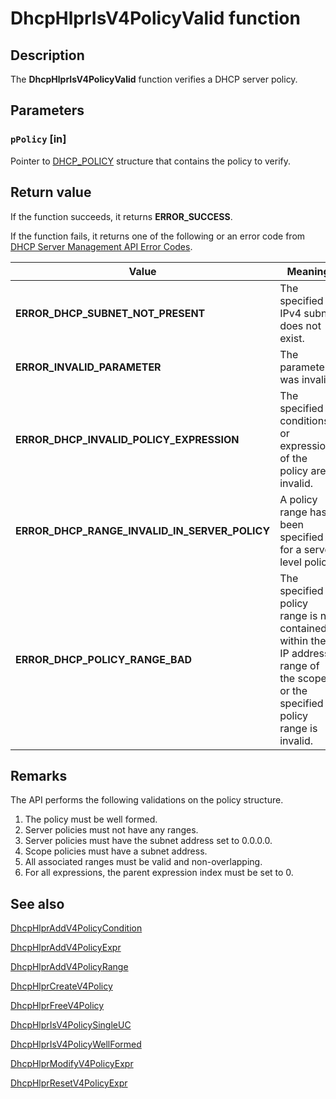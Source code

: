 # DhcpHlprIsV4PolicyValid function

## Description

The **DhcpHlprIsV4PolicyValid** function verifies a DHCP server policy.

## Parameters

### `pPolicy` [in]

Pointer to [DHCP_POLICY](https://learn.microsoft.com/windows/desktop/api/dhcpsapi/ns-dhcpsapi-dhcp_policy) structure that contains the policy to verify.

## Return value

If the function succeeds, it returns **ERROR_SUCCESS**.

If the function fails, it returns one of the following or an error code from [DHCP Server Management API Error Codes](https://learn.microsoft.com/previous-versions/windows/desktop/dhcp/dhcp-server-management-api-error-codes).

| Value | Meaning |
| --- | --- |
| **ERROR_DHCP_SUBNET_NOT_PRESENT** | The specified IPv4 subnet does not exist. |
| **ERROR_INVALID_PARAMETER** | The parameter was invalid. |
| **ERROR_DHCP_INVALID_POLICY_EXPRESSION** | The specified conditions or expressions of the policy are invalid. |
| **ERROR_DHCP_RANGE_INVALID_IN_SERVER_POLICY** | A policy range has been specified for a server level policy. |
| **ERROR_DHCP_POLICY_RANGE_BAD** | The specified policy range is not contained within the IP address range of the scope or the specified policy range is invalid. |

## Remarks

The API performs the following validations on the policy structure.

1. The policy must be well formed.
2. Server policies must not have any ranges.
3. Server policies must have the subnet address set to 0.0.0.0.
4. Scope policies must have a subnet address.
5. All associated ranges must be valid and non-overlapping.
6. For all expressions, the parent expression index must be set to 0.

## See also

[DhcpHlprAddV4PolicyCondition](https://learn.microsoft.com/previous-versions/windows/desktop/api/dhcpsapi/nf-dhcpsapi-dhcphlpraddv4policycondition)

[DhcpHlprAddV4PolicyExpr](https://learn.microsoft.com/previous-versions/windows/desktop/api/dhcpsapi/nf-dhcpsapi-dhcphlpraddv4policyexpr)

[DhcpHlprAddV4PolicyRange](https://learn.microsoft.com/previous-versions/windows/desktop/api/dhcpsapi/nf-dhcpsapi-dhcphlpraddv4policyrange)

[DhcpHlprCreateV4Policy](https://learn.microsoft.com/previous-versions/windows/desktop/api/dhcpsapi/nf-dhcpsapi-dhcphlprcreatev4policy)

[DhcpHlprFreeV4Policy](https://learn.microsoft.com/previous-versions/windows/desktop/api/dhcpsapi/nf-dhcpsapi-dhcphlprfreev4policy)

[DhcpHlprIsV4PolicySingleUC](https://learn.microsoft.com/previous-versions/windows/desktop/api/dhcpsapi/nf-dhcpsapi-dhcphlprisv4policysingleuc)

[DhcpHlprIsV4PolicyWellFormed](https://learn.microsoft.com/previous-versions/windows/desktop/api/dhcpsapi/nf-dhcpsapi-dhcphlprisv4policywellformed)

[DhcpHlprModifyV4PolicyExpr](https://learn.microsoft.com/previous-versions/windows/desktop/api/dhcpsapi/nf-dhcpsapi-dhcphlprmodifyv4policyexpr)

[DhcpHlprResetV4PolicyExpr](https://learn.microsoft.com/previous-versions/windows/desktop/api/dhcpsapi/nf-dhcpsapi-dhcphlprresetv4policyexpr)